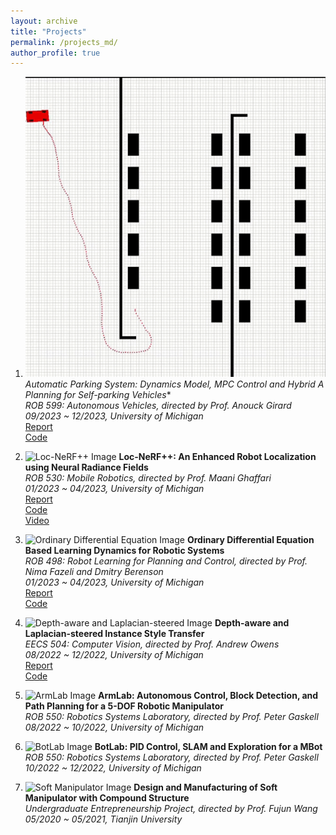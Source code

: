 ```yaml
---
layout: archive
title: "Projects"
permalink: /projects_md/
author_profile: true
---
```


1. ![Automatic Parking System Image](images/parking_demo_sample_1.gif)
   **Automatic Parking System: Dynamics Model, MPC Control and Hybrid A* Planning for Self-parking Vehicles**  
   *ROB 599: Autonomous Vehicles, directed by Prof. Anouck Girard*  
   _09/2023 ~ 12/2023, University of Michigan_  
   [Report](https://drive.google.com/file/d/1p8DhpMSlSlAVXpF5hHZ6mfsdhTL23QI4/view?usp=drive_link)  
   [Code](https://github.com/wdliu356/Automatic-Parking/tree/real_h_astar)

2. ![Loc-NeRF++ Image](assets/img/horns_adaptve.gif)
   **Loc-NeRF++: An Enhanced Robot Localization using Neural Radiance Fields**  
   *ROB 530: Mobile Robotics, directed by Prof. Maani Ghaffari*  
   _01/2023 ~ 04/2023, University of Michigan_  
   [Report](https://drive.google.com/file/d/1rEk7m628LLQmik8QQDjR7N0RCjglH2Nq/view?usp=sharing)  
   [Code](https://github.com/JunShao0104/Loc-NeRF-plus)  
   [Video](https://www.youtube.com/watch?v=g6yx-9psMI4)

3. ![Ordinary Differential Equation Image](assets/img/obstacle_avoidance_pushing_visualization.gif)
   **Ordinary Differential Equation Based Learning Dynamics for Robotic Systems**  
   *ROB 498: Robot Learning for Planning and Control, directed by Prof. Nima Fazeli and Dmitry Berenson*  
   _01/2023 ~ 04/2023, University of Michigan_  
   [Report](https://drive.google.com/file/d/1eB448fKJZDSLUmQ_KLl00uL7lZmZ98Cu/view?usp=sharing)  
   [Code](https://github.com/JunShao0104/NDE-based-Robot-Learning-Dynamics)

4. ![Depth-aware and Laplacian-steered Image](assets/img/eecs504_merge_drawing.jpg)
   **Depth-aware and Laplacian-steered Instance Style Transfer**  
   *EECS 504: Computer Vision, directed by Prof. Andrew Owens*  
   _08/2022 ~ 12/2022, University of Michigan_  
   [Report](https://drive.google.com/file/d/1H9Okz8tbjHv_lQ5klEtiOcg1wDveOEfS/view?usp=sharing)  
   [Code](https://github.com/JunShao0104/Depth-aware-and-Laplacian-steered-Instance-Style-Transfer)

5. ![ArmLab Image](assets/img/armlab_1.gif)
   **ArmLab: Autonomous Control, Block Detection, and Path Planning for a 5-DOF Robotic Manipulator**  
   *ROB 550: Robotics Systems Laboratory, directed by Prof. Peter Gaskell*  
   _08/2022 ~ 10/2022, University of Michigan_

6. ![BotLab Image](assets/img/Checkpoint1_high_speed_1.gif)
   **BotLab: PID Control, SLAM and Exploration for a MBot**  
   *ROB 550: Robotics Systems Laboratory, directed by Prof. Peter Gaskell*  
   _10/2022 ~ 12/2022, University of Michigan_

7. ![Soft Manipulator Image](assets/img/soft_robot_drawing.jpg)
   **Design and Manufacturing of Soft Manipulator with Compound Structure**  
   *Undergraduate Entrepreneurship Project, directed by Prof. Fujun Wang*  
   _05/2020 ~ 05/2021, Tianjin University_

